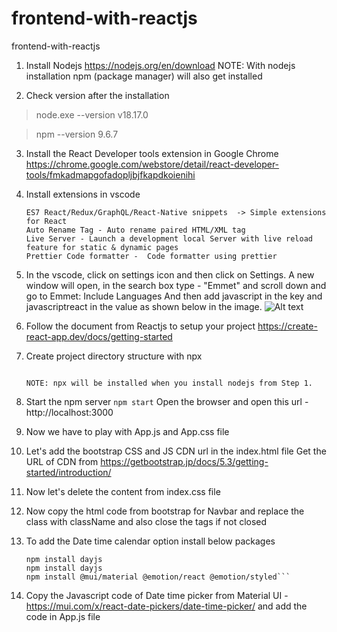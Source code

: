 # frontend-with-reactjs
frontend-with-reactjs

1. Install Nodejs 
   https://nodejs.org/en/download
   NOTE: With nodejs installation npm (package manager) will also get installed

2. Check version after the installation
  > node.exe --version
    v18.17.0

  > npm --version
    9.6.7


3. Install the React Developer tools extension in Google Chrome
   https://chrome.google.com/webstore/detail/react-developer-tools/fmkadmapgofadopljbjfkapdkoienihi

4. Install extensions in vscode
   
   ```Thunder Client  - Same as Postman
   ES7 React/Redux/GraphQL/React-Native snippets  -> Simple extensions for React
   Auto Rename Tag - Auto rename paired HTML/XML tag
   Live Server - Launch a development local Server with live reload feature for static & dynamic pages
   Prettier Code formatter -  Code formatter using prettier

5. In the vscode, click on settings icon and then click on Settings.
   A new window will open, in the search box type - "Emmet" and scroll down and go to Emmet: Include Languages
   And then add javascript in the key and javascriptreact in the value as shown below in the image.
   ![Alt text](image.png)

5. Follow the document from Reactjs to setup your project
   https://create-react-app.dev/docs/getting-started

6. Create project directory structure with npx
   ```npx create-react-app .

   NOTE: npx will be installed when you install nodejs from Step 1.

7. Start the npm server
   ```npm start```
   Open the browser and open this url - http://localhost:3000


8. Now we have to play with App.js and App.css file

9. Let's add the bootstrap CSS and JS CDN url in the index.html file
   Get the URL of CDN from https://getbootstrap.jp/docs/5.3/getting-started/introduction/

10. Now let's delete the content from index.css file 

11. Now copy the html code from bootstrap for Navbar and replace the class with className and also close the tags if not closed

12. To add the Date time calendar option install below packages
      ```npm install @mui/x-date-pickers
      npm install dayjs
      npm install dayjs
      npm install @mui/material @emotion/react @emotion/styled```

13. Copy the Javascript code of Date time picker from Material UI - https://mui.com/x/react-date-pickers/date-time-picker/
    and add the code in App.js file


